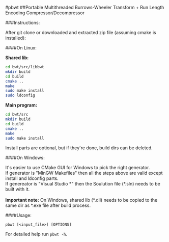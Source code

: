 #pbwt
##Portable Multithreaded Burrows-Wheeler Transform + Run Length Encoding Compressor/Decompressor

###Instructions:

After git clone or downloaded and extracted zip file (assuming cmake is installed):<br />

####On Linux:

**Shared lib:**<br />

```sh
cd bwt/src/libbwt
mkdir build
cd build
cmake ..
make
sudo make install
sudo ldconfig
```

**Main program:**<br />

```sh
cd bwt/src
mkdir build
cd build
cmake ..
make
sudo make install
```

Install parts are optional, but if they're done, build dirs can be deleted.<br />


####On Windows:

It's easier to use CMake GUI for Windows to pick the right generator.<br />
If generator is "MinGW Makefiles" then all the steps above are valid except install and ldconfig parts.<br />
If genereator is "Visual Studio \*" then the Soulution file (\*.sln) needs to be built with it.<br /><br />
**Important note:** On Windows, shared lib (\*.dll) needs to be copied to the same dir as \*.exe file after build process.


####Usage:

```
pbwt [<input_file>] [OPTIONS]
```

For detailed help run ```pbwt -h```.